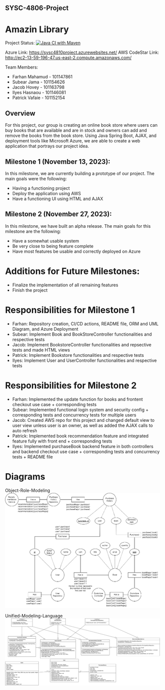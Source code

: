 ## SYSC-4806-Project
# Amazin Library

Project Status: [![Java CI with Maven](https://github.com/FARHAN-MAHAMUD/SYSC-4806-Project/actions/workflows/maven.yml/badge.svg)](https://github.com/FARHAN-MAHAMUD/SYSC-4806-Project/actions/workflows/maven.yml)

Azure Link: https://sysc4810project.azurewebsites.net/
AWS CodeStar Link: http://ec2-13-59-196-47.us-east-2.compute.amazonaws.com/

Team Members:
* Farhan Mahamud - 101147861
* Subear Jama - 101154626
* Jacob Hovey - 101163798
* Ilyes Hasnaou - 101146081
* Patrick Vafaie - 101152154

## Overview
For this project, our group is creating an online book store where users can buy books that are available and are in stock 
and owners can add and remove the books from the book store. Using Java Spring Boot, AJAX, and deployment tools like
Microsoft Azure, we are able to create a web application that portrays our project idea.

## Milestone 1 (November 13, 2023):
In this milestone, we are currently building a prototype of our project. The main goals were the following:
  - Having a functioning project
  - Deploy the application using AWS
  - Have a functioning UI using HTML and AJAX

## Milestone 2 (November 27, 2023):
In this milestone, we have built an alpha release. The main goals for this milestone are the following:
  - Have a somewhat usable system
  - Be very close to being feature complete
  - Have most features be usable and correctly deployed on Azure

# Additions for Future Milestones:
  - Finalize the implementation of all remaining features
  - Finish the project

# Responsibilities for Milestone 1
  - Farhan: Repository creation, CI/CD actions, README file, ORM and UML Diagram, and Azure Deployment
  - Subear: Implement Book and BookStoreController functionalities and respective tests
  - Jacob: Implement BookstoreController functionalities and repsective tests and made HTML views
  - Patrick: Implement Bookstore functionalities and respective tests
  - Ilyes: Implement User and UserController functionalities and respective tests

# Responsibilities for Milestone 2
  - Farhan: Implemented the update function for books and frontent checkout use case + corresponding tests
  - Subear: Implemented functional login system and security config + corresponding tests and concurrency tests for multiple users
  - Jacob: Created AWS repo for this project and changed default view to user view unless user is an owner, as well as added the AJAX calls to auto refresh
  - Patrick: Implemented book recommendation feature and integrated feature fully with front end + corresponding tests
  - Ilyes: Implemented purchaseBook backend feature in both controllers and backend checkout use case + corresponding tests and concurrency tests + README file
   
# Diagrams
Object-Role-Modeling
![ORM Diagram](diagrams/SYSC4806Project-ORM.png)

Unified-Modeling-Language
![UML Diagram](diagrams/UML_M2.png)
